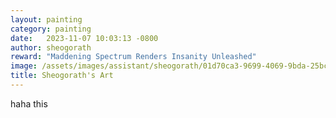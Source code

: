 ```yaml
---
layout: painting
category: painting
date:   2023-11-07 10:03:13 -0800
author: sheogorath
reward: "Maddening Spectrum Renders Insanity Unleashed"
image: /assets/images/assistant/sheogorath/01d70ca3-9699-4069-9bda-25bcf45a4792.png
title: Sheogorath's Art
---
```


haha this
